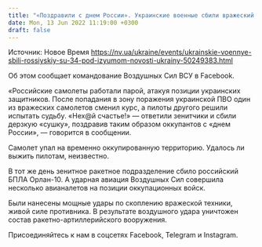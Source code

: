 ```yaml
---
title: "«Поздравили с днем России». Украинские военные сбили вражеский Су-34 под Изюмом"
date: Mon, 13 Jun 2022 11:19:00 +0300
draft: false
---
```

Источник: Новое Время https://nv.ua/ukraine/events/ukrainskie-voennye-sbili-rossiyskiy-su-34-pod-izyumom-novosti-ukrainy-50249383.html


Об этом сообщает командование Воздушных Сил ВСУ в Facebook.

«Российские самолеты работали парой, атакуя позиции украинских защитников. После попадания в зону поражения украинской ПВО один из вражеских самолетов сменил курс, а пилоты другого решили испытать судьбу. «Нех@й счастье!» — ответили зенитчики и сбили дерзкую «сушку», поздравив таким образом оккупантов с «днем России», — говорится в сообщении.

Самолет упал на временно оккупированную территорию. Удалось ли выжить пилотам, неизвестно.

В тот же день зенитное ракетное подразделение сбило российский БПЛА Орлан-10. А ударная авиация Воздушных Сил совершила несколько авианалетов на позиции оккупационных войск.

Были нанесены мощные удары по скоплению вражеской техники, живой силе противника. В результате воздушного удара уничтожен состав ракетно-артиллерийского вооружения.

Присоединяйтесь к нам в соцсетях Facebook, Telegram и Instagram.
